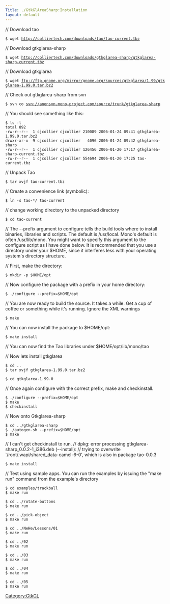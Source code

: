 ```yaml
---
Title: ./GtkGlAreaSharp:Installation
layout: default
---
```


// Download tao

`$ wget `[`http://colliertech.com/downloads/tao/tao-current.tbz`](http://colliertech.com/downloads/tao/tao-current.tbz)

// Download gtkglarea-sharp

`$ wget `[`http://colliertech.com/downloads/gtkglarea-sharp/gtkglarea-sharp-current.tbz`](http://colliertech.com/downloads/gtkglarea-sharp/gtkglarea-sharp-current.tbz)

// Download gtkglarea

`$ wget `[`ftp://ftp.gnome.org/mirror/gnome.org/sources/gtkglarea/1.99/gtkglarea-1.99.0.tar.bz2`](ftp://ftp.gnome.org/mirror/gnome.org/sources/gtkglarea/1.99/gtkglarea-1.99.0.tar.bz2)

// Check out gtkglarea-sharp from svn

`$ svn co `[`svn://anonsvn.mono-project.com/source/trunk/gtkglarea-sharp`](svn://anonsvn.mono-project.com/source/trunk/gtkglarea-sharp)` `

// You should see something like this:

    $ ls -l
    total 892
    -rw-r--r--  1 cjcollier cjcollier 210089 2006-01-24 09:41 gtkglarea-1.99.0.tar.bz2
    drwxr-xr-x  9 cjcollier cjcollier   4096 2006-01-24 09:42 gtkglarea-sharp
    -rw-r--r--  1 cjcollier cjcollier 126456 2006-01-20 17:17 gtkglarea-sharp-current.tbz
    -rw-r--r--  1 cjcollier cjcollier 554694 2006-01-20 17:25 tao-current.tbz

// Unpack Tao

`$ tar xvjf tao-current.tbz`

// Create a convenience link (symbolic):

`$ ln -s tao-*/ tao-current`

// change working directory to the unpacked directory

`$ cd tao-current`

// The --prefix argument to configure tells the build tools where to
install binaries, libraries and scripts. The default is /usr/local.
Mono's default is often /usr/lib/mono. You might want to specify this
argument to the configure script as I have done below. It is recommended
that you use a directory under your \$HOME, since it interferes less
with your operating system's directory structure.

// First, make the directory:

`$ mkdir -p $HOME/opt`

// Now configure the package with a prefix in your home directory:

`$ ./configure --prefix=$HOME/opt`

// You are now ready to build the source. It takes a while. Get a cup of
coffee or something while it's running. Ignore the XML warnings

`$ make`

// You can now install the package to \$HOME/opt:

`$ make install`

// You can now find the Tao libraries under \$HOME/opt/lib/mono/tao

// Now lets install gtkglarea

`$ cd ..`\
`$ tar xvjf gtkglarea-1.99.0.tar.bz2`

`$ cd gtkglarea-1.99.0`

// Once again configure with the correct prefix, make and checkinstall.

`$ ./configure --prefix=$HOME/opt`\
`$ make`\
`$ checkinstall`

// Now onto Gtkglarea-sharp

`$ cd ../gtkglarea-sharp`\
`$ ./autogen.sh --prefix=$HOME/opt`\
`$ make`

// I can't get checkinstall to run. // dpkg: error processing
gtkglarea-sharp\_0.0.2-1\_i386.deb (--install): // trying to overwrite
\`/root/.wapi/shared\_data-camel-6-0', which is also in package
tao-0.0.3

`$ make install`

// Test using sample apps. You can run the examples by issuing the "make
run" command from the example's directory

    $ cd examples/trackball
    $ make run

    $ cd ../rotate-buttons
    $ make run

    $ cd ../pick-object
    $ make run

    $ cd ../NeHe/Lessons/01
    $ make run

    $ cd ../02
    $ make run

    $ cd ../03
    $ make run

    $ cd ../04
    $ make run

    $ cd ../05
    $ make run

<Category:GtkGL>
